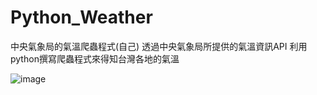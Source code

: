 # Python_Weather
中央氣象局的氣溫爬蟲程式(自己)
透過中央氣象局所提供的氣溫資訊API
利用python撰寫爬蟲程式來得知台灣各地的氣溫


![image](https://github.com/abow79/Python_Weather/raw/main/%E5%90%84%E5%9C%B0%E6%B0%A3%E6%BA%AB.JPG)
